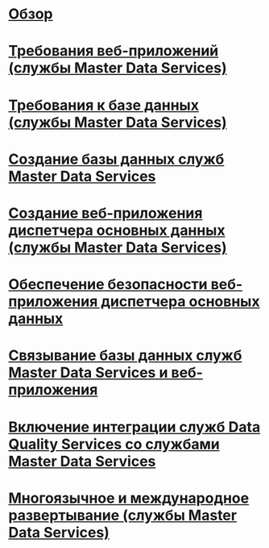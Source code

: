 # [Обзор](install-master-data-services.md)  
# [Требования веб-приложений (службы Master Data Services)](web-application-requirements-master-data-services.md)  
# [Требования к базе данных (службы Master Data Services)](database-requirements-master-data-services.md)  
# [Создание базы данных служб Master Data Services](create-a-master-data-services-database.md)  
# [Создание веб-приложения диспетчера основных данных (службы Master Data Services)](create-a-master-data-manager-web-application-master-data-services.md)  
# [Обеспечение безопасности веб-приложения диспетчера основных данных](secure-a-master-data-manager-web-application.md)  
# [Связывание базы данных служб Master Data Services и веб-приложения](associate-a-master-data-services-database-and-web-application.md)  
# [Включение интеграции служб Data Quality Services со службами Master Data Services](enable-data-quality-services-integration-with-master-data-services.md)  
# [Многоязычное и международное развертывание (службы Master Data Services)](multi-lingual-and-global-deployments-master-data-services.md)  
